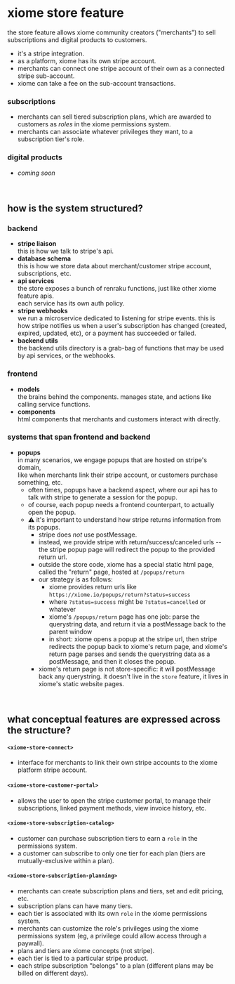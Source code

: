 
xiome store feature
===================

the store feature allows xiome community creators ("merchants") to sell subscriptions and digital products to customers.

- it's a stripe integration.
- as a platform, xiome has its own stripe account.
- merchants can connect one stripe account of their own as a connected stripe sub-account.
- xiome can take a fee on the sub-account transactions.

### subscriptions

- merchants can sell tiered subscription plans, which are awarded to customers as *roles* in the xiome permissions system.
- merchants can associate whatever privileges they want, to a subscription tier's role.

### digital products

- *coming soon*

<br/>

how is the system structured?
-----------------------------

### backend
- **stripe liaison**  
  this is how we talk to stripe's api.
- **database schema**  
  this is how we store data about merchant/customer stripe account, subscriptions, etc.
- **api services**  
  the store exposes a bunch of renraku functions, just like other xiome feature apis.  
  each service has its own auth policy.  
- **stripe webhooks**  
  we run a microservice dedicated to listening for stripe events. this is how stripe notifies us when a user's subscription has changed (created, expired, updated, etc), or a payment has succeeded or failed.
- **backend utils**  
  the backend utils directory is a grab-bag of functions that may be used by api services, or the webhooks.

### frontend
- **models**  
  the brains behind the components. manages state, and actions like calling service functions.
- **components**  
  html components that merchants and customers interact with directly.

### systems that span frontend and backend
- **popups**  
  in many scenarios, we engage popups that are hosted on stripe's domain,  
  like when merchants link their stripe account, or customers purchase something, etc.  
  - often times, popups have a backend aspect, where our api has to talk with stripe to generate a session for the popup.
  - of course, each popup needs a frontend counterpart, to actually open the popup.
  - ⚠️ it's important to understand how stripe returns information from its popups.
    - stripe does *not* use postMessage.
    - instead, we provide stripe with return/success/canceled urls -- the stripe popup page will redirect the popup to the provided return url.
    - outside the store code, xiome has a special static html page, called the "return" page, hosted at `/popups/return`
    - our strategy is as follows:
      - xiome provides return urls like `https://xiome.io/popups/return?status=success`
      - where `?status=success` might be `?status=cancelled` or whatever
      - xiome's `/popups/return` page has one job: parse the querystring data, and return it via a postMessage back to the parent window
      - in short: xiome opens a popup at the stripe url, then stripe redirects the popup back to xiome's return page, and xiome's return page parses and sends the querystring data as a postMessage, and then it closes the popup.
    - xiome's return page is not store-specific: it will postMessage back any querystring. it doesn't live in the `store` feature, it lives in xiome's static website pages.

<br/>

what conceptual features are expressed across the structure?
------------------------------------------------------------

#### `<xiome-store-connect>`
- interface for merchants to link their own stripe accounts to the xiome platform stripe account.

#### `<xiome-store-customer-portal>`
- allows the user to open the stripe customer portal, to manage their subscriptions, linked payment methods, view invoice history, etc.

#### `<xiome-store-subscription-catalog>`
- customer can purchase subscription tiers to earn a `role` in the permissions system.
- a customer can subscribe to only one tier for each plan (tiers are mutually-exclusive within a plan).

#### `<xiome-store-subscription-planning>`
- merchants can create subscription plans and tiers, set and edit pricing, etc.
- subscription plans can have many tiers.
- each tier is associated with its own `role` in the xiome permissions system.
- merchants can customize the role's privileges using the xiome permissions system (eg, a privilege could allow access through a paywall).
- plans and tiers are xiome concepts (not stripe).
- each tier is tied to a particular stripe product.
- each stripe subscription "belongs" to a plan (different plans may be billed on different days).
